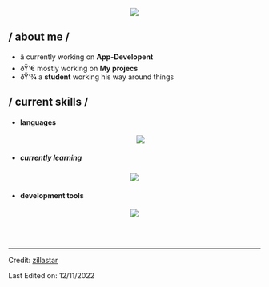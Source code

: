 <p align = center ><img src="https://cdn.discordapp.com/attachments/1198579307036024995/1263915130387828800/Picsart_24-07-19_13-45-53-276.png?ex=669bf831&is=669aa6b1&hm=676958dfdfdb32540af1c2db77377079f801f678f0fcabbef70e302d8264c22f&"> </p>

<div>


<h2> / about me /</h2>
  
- â­ currently working on **App-Developent**
- ðŸ’€ mostly working on **My projecs**
- ðŸ‘¾ a **student** working his way around things
  
<h2> / current skills / </h2>
  
- <h4> languages </h4>
  <p align="center">
  <a href="https://skillicons.dev">
    <img src="https://skillicons.dev/icons?i=py,rust" />
  </a>
</p>

  - <h5> currently learning </h5>

<p align="center">
  <a href="https://skillicons.dev">
    <img src="https://skillicons.dev/icons?i=haskell,php,ruby" />
  </a>
</p>
  
- <h4> development tools </h4>
<p align="center">
  <a href="https://skillicons.dev">
    <img src="https://skillicons.dev/icons?i=vim,pycharm,linux,vscode" />
  </a>
</p>


  </br></br>
  
  </div>
  </div>

------
Credit: [zillastar](https://github.com/zillastar)

Last Edited on: 12/11/2022